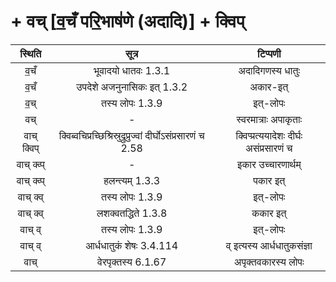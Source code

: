 #  + वच् [व॒चँ परि॒भाष॑णे (अदादि)] + क्विप्
स्थिति | सूत्र | टिप्पणी |
 |:---:|:---:|:---:|
| व॒चँ | भूवादयो धातवः 1.3.1 | अदादिगणस्य धातुः |
| व॒चँ | उपदेशे अजनुनासिकः इत् 1.3.2 | अकार-इत् |
| व॒च् | तस्य लोपः 1.3.9 | इत्-लोपः |
| वच् | - | स्वरमात्राः अपाकृताः |
| वाच् क्विप् | क्विब्वचिप्रच्छिश्रिस्रुद्रुप्रुज्वां दीर्घोऽसंप्रसारणं च 2.58 | क्विप्प्रत्ययादेशः दीर्घः असंप्रसारणं च |
| वाच् क्व्प् | - | इकार उच्चारणार्थम् |
| वाच् क्व्प् | हलन्त्यम् 1.3.3 | पकार इत् |
| वाच् क्व् | तस्य लोपः 1.3.9 | इत्-लोपः |
| वाच् क्व् | लशक्वतद्धिते 1.3.8 | ककार इत् |
| वाच् व् | तस्य लोपः 1.3.9 | इत्-लोपः |
| वाच् व् | आर्धधातुकं शेषः 3.4.114 | व् इत्यस्य आर्धधातुकसंज्ञा |
| वाच्   | वेरपृक्तस्य 6.1.67 | अपृक्तवकारस्य लोपः |